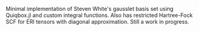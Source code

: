 Minimal implementation of Steven White's gausslet basis set using Quiqbox.jl and custom integral functions. Also has restricted Hartree-Fock SCF for ERI tensors with diagonal approximation. Still a work in progress.
